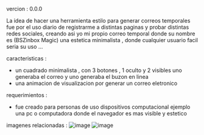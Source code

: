 vercion : 0.0.0

La idea de hacer una herramienta estilo para generar correos temporales fue por el uso 
diario de registrarme a distintas paginas y probar distintas redes sociales,
creando asi yo mi propio correo temporal donde su nombre es (BSZinbox Magic) una estetica minimalista , donde cualquier usuario facil seria su uso ...

caracteristicas :
- un cuadrado minimalista , con 3 botones , 1 oculto y 2 visibles uno generaba el correo y uno generaba el buzon en linea 
- una animacion de visualizacion por generar un correo eletronico 

requerimientos :
- fue creado para personas de uso dispositivos computacional ejemplo una pc o computadora donde el navegador es mas visible y estetico 

imagenes relacionadas :
![image](https://github.com/AvastrOficial/BSZInbox-Magic/assets/91764815/a347e332-6e07-4c3a-9da8-98528a21f6dc)
![image](https://github.com/AvastrOficial/BSZInbox-Magic/assets/91764815/5a9bf65d-3a80-42c6-a410-1c7279667e4e)
